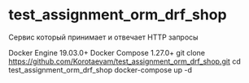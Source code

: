 # test_assignment_orm_drf_shop
Сервис который принимает и отвечает HTTP запросы

Docker Engine 19.03.0+
Docker Compose 1.27.0+
git clone https://github.com/Korotaevam/test_assignment_orm_drf_shop.git
cd test_assignment_orm_drf_shop
docker-compose up -d

